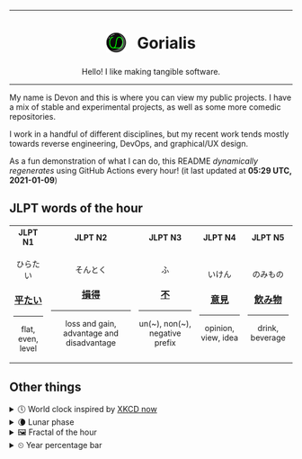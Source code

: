***

<h1 align="center">
<sub>
    <img src="readme/resources/avatar.png" height="36">
</sub>
&nbsp;
Gorialis
</h1>
<p align="center">
Hello! I like making tangible software.
</p>

***

My name is Devon and this is where you can view my public projects. I have a mix of stable and experimental projects, as well as some more comedic repositories.

I work in a handful of different disciplines, but my recent work tends mostly towards reverse engineering, DevOps, and graphical/UX design.

As a fun demonstration of what I can do, this README *dynamically regenerates* using GitHub Actions every hour! (it last updated at **05:29 UTC, 2021-01-09**)

<h2>JLPT words of the hour</h2>
<table>
    <tr>
        <th>JLPT N1</th>
        <th>JLPT N2</th>
        <th>JLPT N3</th>
        <th>JLPT N4</th>
        <th>JLPT N5</th>
    </tr>
    <tr>
        <td>
            <p align="center">ひらたい</p>
            <h3 align="center"><b><a href="https://jisho.org/search/%E5%B9%B3%E3%81%9F%E3%81%84">平たい</a></b></h3>
            <hr>
            <p align="center">flat,<wbr> even,<wbr> level</p>
        </td>
        <td>
            <p align="center">そんとく</p>
            <h3 align="center"><b><a href="https://jisho.org/search/%E6%90%8D%E5%BE%97">損得</a></b></h3>
            <hr>
            <p align="center">loss and gain,<wbr> advantage and disadvantage</p>
        </td>
        <td>
            <p align="center">ふ</p>
            <h3 align="center"><b><a href="https://jisho.org/search/%E4%B8%8D">不</a></b></h3>
            <hr>
            <p align="center">un(~),<wbr> non(~),<wbr> negative prefix</p>
        </td>
        <td>
            <p align="center">いけん</p>
            <h3 align="center"><b><a href="https://jisho.org/search/%E6%84%8F%E8%A6%8B">意見</a></b></h3>
            <hr>
            <p align="center">opinion,<wbr> view,<wbr> idea</p>
        </td>
        <td>
            <p align="center">のみもの</p>
            <h3 align="center"><b><a href="https://jisho.org/search/%E9%A3%B2%E3%81%BF%E7%89%A9">飲み物</a></b></h3>
            <hr>
            <p align="center">drink,<wbr> beverage</p>
        </td>
    </tr>
</table>

<h2>Other things</h2>
<details>
<summary>🕔  World clock inspired by <a href="https://xkcd.com/now">XKCD now</a></summary>

> <img src="generated/now.png" width="512">

</details>
<details>
<summary>🌘 Lunar phase</summary>

The moon is approximately 88.56% through its phase (Waning Crescent).

</details>
<details>
<summary>&#x1f5bc; Fractal of the hour</summary>

> <img src="generated/fractal.png" width="512">

</details>
<details>
<summary>&#x23f2; Year percentage bar</summary>
<pre><code>2021 [▁▁▁▁▁▁▁▁▁▁▁▁▁▁▁▁▁▁▁▁] 2.25%</code></pre>
</details>
